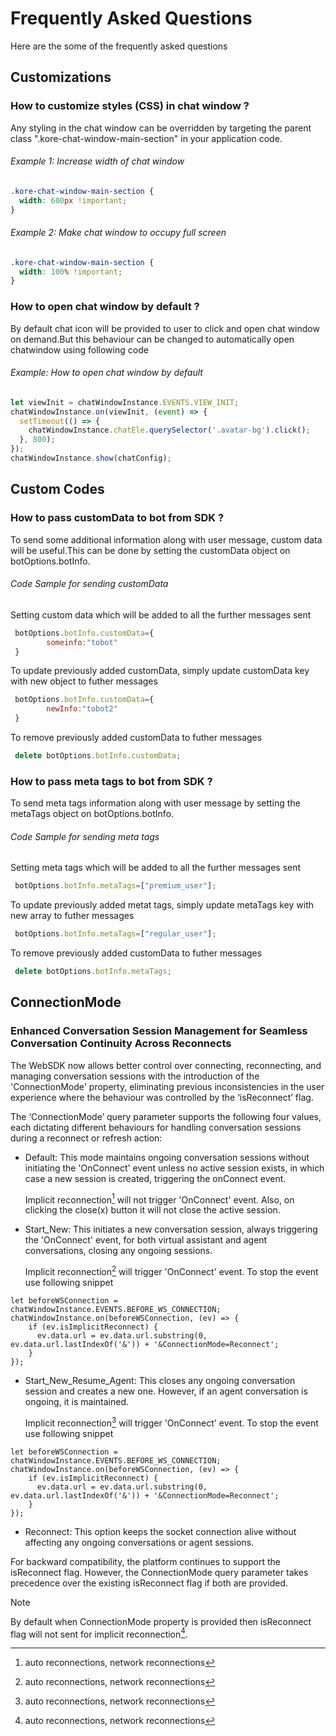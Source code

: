 # Frequently Asked Questions

Here are the some of the frequently asked questions

## Customizations

### How to customize styles (CSS) in chat window ?

Any styling in the chat window can be overridden by targeting the parent class ".kore-chat-window-main-section" in your application code.

###### Example 1: Increase width of chat window
```css
.kore-chat-window-main-section {
  width: 600px !important;
}
```
###### Example 2: Make chat window to occupy full screen
```css
.kore-chat-window-main-section {
  width: 100% !important;
}
```
### How to open chat window by default ?

By default chat icon will be provided to user to click and open chat window on demand.But this behaviour can be changed to automatically open chatwindow using following code 

###### Example: How to open chat window by default
```js
let viewInit = chatWindowInstance.EVENTS.VIEW_INIT;
chatWindowInstance.on(viewInit, (event) => { 
  setTimeout(() => {
    chatWindowInstance.chatEle.querySelector('.avatar-bg').click();
  }, 800);
});
chatWindowInstance.show(chatConfig);
```
## Custom Codes

### How to pass customData to bot from SDK ?

To send some additional information along with user message, custom data will be useful.This can be done by setting the customData object on botOptions.botInfo.

###### Code Sample for sending customData
Setting custom data which will be added to all the further messages sent
```js
 botOptions.botInfo.customData={
        someinfo:"tobot"
 }
```
To update previously added customData, simply update customData key with new object to futher messages
```js
 botOptions.botInfo.customData={
        newInfo:"tobot2"
 }
```
To remove previously added customData to futher messages
```js
 delete botOptions.botInfo.customData;
```

### How to pass meta tags to bot from SDK ?

To send meta tags information along with user message by setting the metaTags object on botOptions.botInfo.

###### Code Sample for sending meta tags
Setting meta tags which will be added to all the further messages sent
```js
 botOptions.botInfo.metaTags=["premium_user"];
```
To update previously added metat tags, simply update metaTags key with new array to futher messages
```js
 botOptions.botInfo.metaTags=["regular_user"];
```
To remove previously added customData to futher messages
```js
 delete botOptions.botInfo.metaTags;
```

## ConnectionMode
### Enhanced Conversation Session Management for Seamless Conversation Continuity Across Reconnects

The WebSDK now allows better control over connecting, reconnecting, and managing conversation sessions with the introduction of the 'ConnectionMode' property, eliminating previous inconsistencies in the user experience where the behaviour was controlled by the ‘isReconnect’ flag.

The ‘ConnectionMode’ query parameter supports the following four values, each dictating different behaviours for handling conversation sessions during a reconnect or refresh action:

* Default: This mode maintains ongoing conversation sessions without initiating the 'OnConnect' event unless no active session exists, in which case a new session is created, triggering the onConnect event.

  Implicit reconnection[^1] will not trigger 'OnConnect' event.
  Also, on clicking the close(x) button it will not close the active session.

* Start_New: This initiates a new conversation session, always triggering the 'OnConnect' event, for both virtual assistant and agent conversations, closing any ongoing sessions.

  Implicit reconnection[^1] will trigger 'OnConnect' event. To stop the event use following snippet
```
let beforeWSConnection = chatWindowInstance.EVENTS.BEFORE_WS_CONNECTION;
chatWindowInstance.on(beforeWSConnection, (ev) => {
    if (ev.isImplicitReconnect) {
      ev.data.url = ev.data.url.substring(0, ev.data.url.lastIndexOf('&')) + '&ConnectionMode=Reconnect';
    }
});
```

* Start_New_Resume_Agent: This closes any ongoing conversation session and creates a new one. However, if an agent conversation is ongoing, it is maintained.

  Implicit reconnection[^1] will trigger 'OnConnect' event. To stop the event use following snippet
```
let beforeWSConnection = chatWindowInstance.EVENTS.BEFORE_WS_CONNECTION;
chatWindowInstance.on(beforeWSConnection, (ev) => {
    if (ev.isImplicitReconnect) {
      ev.data.url = ev.data.url.substring(0, ev.data.url.lastIndexOf('&')) + '&ConnectionMode=Reconnect';
    }
});
```

* Reconnect: This option keeps the socket connection alive without affecting any ongoing conversations or agent sessions.

For backward compatibility, the platform continues to support the isReconnect flag. However, the ConnectionMode query parameter takes precedence over the existing isReconnect flag if both are provided.

> [!NOTE]
> By default when ConnectionMode property is provided then isReconnect flag will not sent for implicit reconnection[^1].

[^1]: auto reconnections, network reconnections

